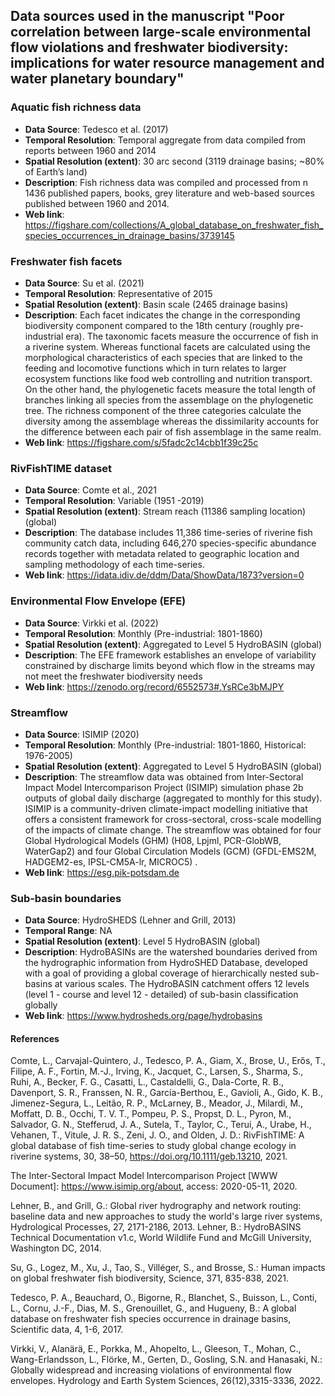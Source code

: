 ## Data sources used in the manuscript "Poor correlation between large-scale environmental flow violations and freshwater biodiversity: implications for water resource management and water planetary boundary"

### Aquatic fish richness data
- **Data Source**: Tedesco et al.  (2017)
- **Temporal Resolution**: Temporal aggregate from data compiled from reports between 1960 and 2014
- **Spatial Resolution (extent)**: 30 arc second (3119 drainage basins; ~80% of Earth’s land)
- **Description**: Fish richness data was compiled and processed from n 1436 published papers, books, grey literature and web-based sources published between 1960 and 2014.
- **Web link**: https://figshare.com/collections/A_global_database_on_freshwater_fish_species_occurrences_in_drainage_basins/3739145

### Freshwater fish facets
- **Data Source**: Su et al. (2021) 
- **Temporal Resolution**: Representative of 2015 
- **Spatial Resolution (extent)**: Basin scale (2465 drainage basins)
- **Description**: Each facet indicates the change in the corresponding biodiversity component compared to the 18th century (roughly pre-industrial era). The taxonomic facets measure the occurrence of fish in a riverine system. Whereas functional facets are calculated using the morphological characteristics of each species that are linked to the feeding and locomotive functions which in turn relates to larger ecosystem functions like food web controlling and nutrition transport. On the other hand, the phylogenetic facets measure the total length of branches linking all species from the assemblage on the phylogenetic tree. The richness component of the three categories calculate the diversity among the assemblage whereas the dissimilarity accounts for the difference between each pair of fish assemblage in the same realm. 
- **Web link**: https://figshare.com/s/5fadc2c14cbb1f39c25c 

### RivFishTIME dataset
- **Data Source**: Comte et al., 2021
- **Temporal Resolution**: Variable (1951 -2019)
- **Spatial Resolution (extent)**: Stream reach (11386 sampling location) (global)
- **Description**: The database includes 11,386 time-series of riverine fish community catch data, including 646,270 species-specific abundance records together with metadata related to geographic location and sampling methodology of each time-series.
- **Web link**: https://idata.idiv.de/ddm/Data/ShowData/1873?version=0

### Environmental Flow Envelope (EFE)
- **Data Source**: Virkki et al. (2022)
- **Temporal Resolution**: Monthly (Pre-industrial: 1801-1860)
- **Spatial Resolution (extent)**: Aggregated to Level 5 HydroBASIN (global)
- **Description**: The EFE framework establishes an envelope of variability constrained by discharge limits beyond which flow in the streams may not meet the freshwater biodiversity needs
- **Web link**: https://zenodo.org/record/6552573#.YsRCe3bMJPY

### Streamflow
- **Data Source**: ISIMIP (2020)
- **Temporal Resolution**: Monthly (Pre-industrial: 1801-1860, Historical: 1976-2005)
- **Spatial Resolution (extent)**: Aggregated to Level 5 HydroBASIN (global)
- **Description**: The streamflow data was obtained from Inter-Sectoral Impact Model Intercomparison Project (ISIMIP) simulation phase 2b outputs of global daily discharge (aggregated to monthly for this study). ISIMIP is a community-driven climate-impact modelling initiative that offers a consistent framework for cross-sectoral, cross-scale modelling of the impacts of climate change. The streamflow was obtained for four Global Hydrological Models (GHM)  (H08, Lpjml, PCR-GlobWB, WaterGap2) and four Global Circulation Models (GCM) (GFDL-EMS2M, HADGEM2-es, IPSL-CM5A-lr, MICROC5) . 
- **Web link**: https://esg.pik-potsdam.de

### Sub-basin boundaries
- **Data Source**: HydroSHEDS (Lehner and Grill, 2013)
- **Temporal Range**: NA
- **Spatial Resolution (extent)**: Level 5 HydroBASIN (global)
- **Description**: HydroBASINs are the watershed boundaries derived from the hydrographic information from HydroSHED Database, developed with a goal of providing a global coverage of hierarchically nested sub-basins at various scales. The HydroBASIN catchment offers 12 levels (level 1 - course and level 12 - detailed) of sub-basin classification globally
- **Web link**: https://www.hydrosheds.org/page/hydrobasins


#### References

Comte, L., Carvajal-Quintero, J., Tedesco, P. A., Giam, X., Brose, U., Erős, T., Filipe, A. F., Fortin, M.-J., Irving, K., Jacquet, C., Larsen, S., Sharma, S., Ruhi, A., Becker, F. G., Casatti, L., Castaldelli, G., Dala-Corte, R. B., Davenport, S. R., Franssen, N. R., García-Berthou, E., Gavioli, A., Gido, K. B., Jimenez-Segura, L., Leitão, R. P., McLarney, B., Meador, J., Milardi, M., Moffatt, D. B., Occhi, T. V. T., Pompeu, P. S., Propst, D. L., Pyron, M., Salvador, G. N., Stefferud, J. A., Sutela, T., Taylor, C., Terui, A., Urabe, H., Vehanen, T., Vitule, J. R. S., Zeni, J. O., and Olden, J. D.: RivFishTIME: A global database of fish time-series to study global change ecology in riverine systems, 30, 38–50, https://doi.org/10.1111/geb.13210, 2021.

The Inter-Sectoral Impact Model Intercomparison Project [WWW Document]: https://www.isimip.org/about, access: 2020-05-11, 2020.

Lehner, B., and Grill, G.: Global river hydrography and network routing: baseline data and new approaches to study the world's large river systems, Hydrological Processes, 27, 2171-2186, 2013.
Lehner, B.: HydroBASINS Technical Documentation v1.c, World Wildlife Fund and McGill University, Washington DC, 2014.

Su, G., Logez, M., Xu, J., Tao, S., Villéger, S., and Brosse, S.: Human impacts on global freshwater fish biodiversity, Science, 371, 835-838, 2021.

Tedesco, P. A., Beauchard, O., Bigorne, R., Blanchet, S., Buisson, L., Conti, L., Cornu, J.-F., Dias, M. S., Grenouillet, G., and Hugueny, B.: A global database on freshwater fish species occurrence in drainage basins, Scientific data, 4, 1-6, 2017.

Virkki, V., Alanärä, E., Porkka, M., Ahopelto, L., Gleeson, T., Mohan, C., Wang-Erlandsson, L., Flörke, M., Gerten, D., Gosling, S.N. and Hanasaki, N.: Globally widespread and increasing violations of environmental flow envelopes. Hydrology and Earth System Sciences, 26(12),3315-3336, 2022.

